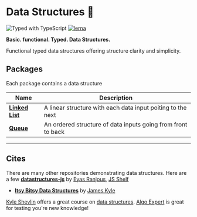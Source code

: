 # Data Structures 🦄

![Typed with TypeScript](https://flat.badgen.net/badge/icon/Typed?icon=typescript&label&labelColor=blue&color=555555)
[![lerna](https://img.shields.io/badge/maintained%20with-lerna-cc00ff.svg)](https://lerna.js.org/)

**Basic. functional. Typed. Data Structures.**

Functional typed data structures offering structure clarity and simplicity.

## Packages

Each package contains a data structure

| Name                                      | Description                 |
| ----------------------------------------- | --------------------------- |
| **[Linked List](/packages/linked-list/)** | A linear structure with each data input poiting to the next |
| **[Queue](/packages/queue)** | An ordered structure of data inputs going from front to back |

---
## Cites

There are many other repositories demonstrating data structures. Here are a few **[datastructures-js](https://github.com/eyas-ranjous/datastructures-js/)** by [Eyas Ranjous](https://github.com/eyas-ranjous), [JS Shelf](https://github.com/js-shelf)
- **[Itsy Bitsy Data Structures](https://github.com/jamiebuilds/itsy-bitsy-data-structures/)** by [James Kyle](https://github.com/jamiebuilds)

[Kyle Shevlin](https://github.com/kyleshevlin) offers a great course on [data structures](https://egghead.io/courses/data-structures-and-algorithms-in-javascript). [Algo Expert](algoexpert.io) is great for testing you're new knowledge!
